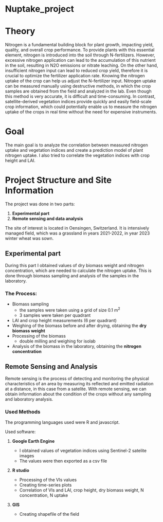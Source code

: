 # Nuptake_project

# Theory
Nitrogen is a fundamental building block for plant growth, impacting yield, quality, and overall crop performance. To provide plants with this essential element, nitrogen is introduced into the soil through N-fertilizers. However, excessive nitrogen application can lead to the accumulation of this nutrient in the soil, resulting in N2O emissions or nitrate leaching. On the other hand, insufficient nitrogen input can lead to reduced crop yield, therefore it is crucial to optimize the fertilizer application rate. Knowing the nitrogen uptake of the crop can help us adjust the N-fertilizer input. Nitrogen uptake can be measured manually using destructive methods, in which the crop samples are obtained from the field and analyzed in the lab. Even though this method is very accurate, it is difficult and time-consuming. In contrast, satellite-derived vegetation indices provide quickly and easily field-scale crop information, which could potentially enable us to measure the nitrogen uptake of the crops in real time without the need for expensive instruments. 

# Goal
The main goal is to analyze the correlation between measured nitrogen uptake and vegetation indices and create a prediction model of plant nitrogen uptake.
I also tried to correlate the vegetation indices with crop height and LAI.

# Project Structure and Site Information
The project was done in two parts:

1. <b>Experimental part</b>
2. <b>Remote sensing and data analysis</b>

The site of interest is located in Oensingen, Switzerland. It is intensively managed field, which was a grassland in years 2021-2022, in year 2023 winter wheat was sown.

## Experimental part
During this part I obtained values of dry biomass weight and nitrogen concentration, which are needed to calculate the nitrogen uptake. This is done through biomass sampling and analysis of the samples in the laboratory.

### The Process:
+ Biomass sampling
  - the samples were taken using a grid of size 0.1 m<sup>2</sup>
  - 3 samples were taken per quadrant
+ LAI and crop height measurements (6 per quadrant)
+ Weighing of the biomass before and after drying, obtaining the <b>dry biomass weight</b>
+ Processing of the biomass
  - double milling and weighing for isolab
+ Analysis of the biomass in the laboratory, obtaining the <b>nitrogen concentration</b>

## Remote Sensing and Analysis
Remote sensing is the process of detecting and monitoring the physical characteristics of an area by measuring its reflected and emitted radiation at a distance, in this case from a satelite. With remote sensing, we can obtain information about the condition of the crops without any sampling and laboratory analysis.

### Used Methods
The programming languages used were R and javascript.

Used software:

1. <b>Google Earth Engine</b>
   - I obtained values of vegetation indices using Sentinel-2 satelite images
   - The values were then exported as a csv file

2. <b>R studio</b>
   - Processing of the VIs values
   - Creating time-series plots
   - Correlation of VIs and LAI, crop height, dry biomass weight, N concentration, N uptake
  
3. <b>GIS</b>
   - Creating shapefile of the field
